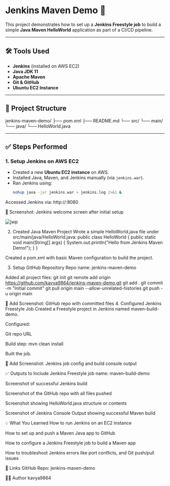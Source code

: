 # Jenkins Maven Demo 🚀

This project demonstrates how to set up a **Jenkins Freestyle job** to build a simple **Java Maven HelloWorld** application as part of a CI/CD pipeline.

---

## 🛠 Tools Used
- **Jenkins** (installed on AWS EC2)
- **Java JDK 11**
- **Apache Maven**
- **Git & GitHub**
- **Ubuntu EC2 Instance**

---

## 📁 Project Structure

jenkins-maven-demo/ ├── pom.xml ├── README.md └── src/ └── main/ └── java/ └── HelloWorld.java


---

## ✅ Steps Performed

### 1. Setup Jenkins on AWS EC2
- Created a new **Ubuntu EC2 instance** on AWS.
- Installed Java, Maven, and Jenkins manually (via `jenkins.war`).
- Ran Jenkins using:
  ```bash
  nohup java -jar jenkins.war > jenkins.log 2>&1 &


Accessed Jenkins via: http://<your-ec2-public-ip>:8080

📸 Screenshot: Jenkins welcome screen after initial setup

![jwp](https://github.com/user-attachments/assets/d344da52-f0f6-4adf-9917-82053355abcd)

2. Created Java Maven Project
Wrote a simple HelloWorld.java file under src/main/java/HelloWorld.java:
public class HelloWorld {
    public static void main(String[] args) {
        System.out.println("Hello from Jenkins Maven Demo!");
    }
}

Created a pom.xml with basic Maven configuration to build the project.


3. Setup GitHub Repository
Repo name: jenkins-maven-demo

Added all project files:
git init
git remote add origin https://github.com/kavya9864/jenkins-maven-demo.git
git add .
git commit -m "Initial commit"
git pull origin main --allow-unrelated-histories
git push -u origin main

📸 Add Screenshot: GitHub repo with committed files
4. Configured Jenkins Freestyle Job
Created a Freestyle project in Jenkins named maven-build-demo.

Configured:

Git repo URL

Build step: mvn clean install

Built the job.


📸 Add Screenshot: Jenkins job config and build console output



✅ Outputs to Include
Jenkins Freestyle job name: maven-build-demo

Screenshot of successful Jenkins build

Screenshot of the GitHub repo with all files pushed

Screenshot showing HelloWorld.java structure or contents

Screenshot of Jenkins Console Output showing successful Maven build



💡 What You Learned
How to run Jenkins on an EC2 instance

How to set up and push a Maven Java app to GitHub

How to configure a Jenkins Freestyle job to build a Maven app

How to troubleshoot Jenkins errors like port conflicts, and Git push/pull issues

📎 Links
GitHub Repo: jenkins-maven-demo

👩‍💻 Author
kavya9864






